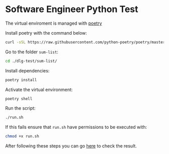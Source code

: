 # Software Engineer Python Test

The virtual enviroment is managed with [poetry](https://python-poetry.org/) 

Install poetry with the command below:
``` sh
curl -sSL https://raw.githubusercontent.com/python-poetry/poetry/master/get-poetry.py | python
```

Go to the folder `sum-list`:
```sh
cd ./dlg-test/sum-list/
```

Install dependencies:
```sh
poetry install
```

Activate the virtual environment:
``` sh
poetry shell
```

Run the script:
``` sh
./run.sh
```

If this fails ensure that `run.sh` have permissions to be executed with:
``` sh
chmod +x run.sh
```

After following these steps you can go [here](http://localhost:5000/) to check
the result.

